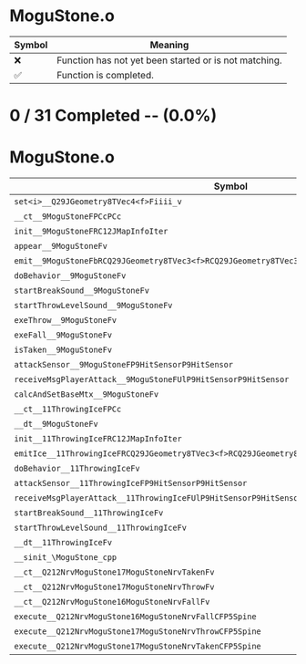 # MoguStone.o
| Symbol | Meaning 
| ------------- | ------------- 
| :x: | Function has not yet been started or is not matching. 
| :white_check_mark: | Function is completed. 


# 0 / 31 Completed -- (0.0%)
# MoguStone.o
| Symbol | Decompiled? |
| ------------- | ------------- |
| `set<i>__Q29JGeometry8TVec4<f>Fiiii_v` | :x: |
| `__ct__9MoguStoneFPCcPCc` | :x: |
| `init__9MoguStoneFRC12JMapInfoIter` | :x: |
| `appear__9MoguStoneFv` | :x: |
| `emit__9MoguStoneFbRCQ29JGeometry8TVec3<f>RCQ29JGeometry8TVec3<f>f` | :x: |
| `doBehavior__9MoguStoneFv` | :x: |
| `startBreakSound__9MoguStoneFv` | :x: |
| `startThrowLevelSound__9MoguStoneFv` | :x: |
| `exeThrow__9MoguStoneFv` | :x: |
| `exeFall__9MoguStoneFv` | :x: |
| `isTaken__9MoguStoneFv` | :x: |
| `attackSensor__9MoguStoneFP9HitSensorP9HitSensor` | :x: |
| `receiveMsgPlayerAttack__9MoguStoneFUlP9HitSensorP9HitSensor` | :x: |
| `calcAndSetBaseMtx__9MoguStoneFv` | :x: |
| `__ct__11ThrowingIceFPCc` | :x: |
| `__dt__9MoguStoneFv` | :x: |
| `init__11ThrowingIceFRC12JMapInfoIter` | :x: |
| `emitIce__11ThrowingIceFRCQ29JGeometry8TVec3<f>RCQ29JGeometry8TVec3<f>fRCQ29JGeometry8TVec3<f>` | :x: |
| `doBehavior__11ThrowingIceFv` | :x: |
| `attackSensor__11ThrowingIceFP9HitSensorP9HitSensor` | :x: |
| `receiveMsgPlayerAttack__11ThrowingIceFUlP9HitSensorP9HitSensor` | :x: |
| `startBreakSound__11ThrowingIceFv` | :x: |
| `startThrowLevelSound__11ThrowingIceFv` | :x: |
| `__dt__11ThrowingIceFv` | :x: |
| `__sinit_\MoguStone_cpp` | :x: |
| `__ct__Q212NrvMoguStone17MoguStoneNrvTakenFv` | :x: |
| `__ct__Q212NrvMoguStone17MoguStoneNrvThrowFv` | :x: |
| `__ct__Q212NrvMoguStone16MoguStoneNrvFallFv` | :x: |
| `execute__Q212NrvMoguStone16MoguStoneNrvFallCFP5Spine` | :x: |
| `execute__Q212NrvMoguStone17MoguStoneNrvThrowCFP5Spine` | :x: |
| `execute__Q212NrvMoguStone17MoguStoneNrvTakenCFP5Spine` | :x: |
